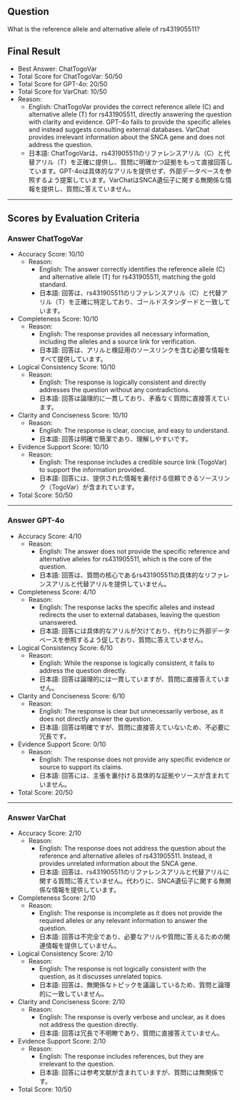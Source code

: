 ## Question

What is the reference allele and alternative allele of rs431905511?

## Final Result

- Best Answer: ChatTogoVar
- Total Score for ChatTogoVar: 50/50
- Total Score for GPT-4o: 20/50
- Total Score for VarChat: 10/50
- Reason:
  - English: ChatTogoVar provides the correct reference allele (C) and alternative allele (T) for rs431905511, directly answering the question with clarity and evidence. GPT-4o fails to provide the specific alleles and instead suggests consulting external databases. VarChat provides irrelevant information about the SNCA gene and does not address the question.
  - 日本語: ChatTogoVarは、rs431905511のリファレンスアリル（C）と代替アリル（T）を正確に提供し、質問に明確かつ証拠をもって直接回答しています。GPT-4oは具体的なアリルを提供せず、外部データベースを参照するよう提案しています。VarChatはSNCA遺伝子に関する無関係な情報を提供し、質問に答えていません。

---

## Scores by Evaluation Criteria

### Answer ChatTogoVar
- Accuracy Score: 10/10
  - Reason: 
    - English: The answer correctly identifies the reference allele (C) and alternative allele (T) for rs431905511, matching the gold standard.
    - 日本語: 回答は、rs431905511のリファレンスアリル（C）と代替アリル（T）を正確に特定しており、ゴールドスタンダードと一致しています。
- Completeness Score: 10/10
  - Reason: 
    - English: The response provides all necessary information, including the alleles and a source link for verification.
    - 日本語: 回答は、アリルと検証用のソースリンクを含む必要な情報をすべて提供しています。
- Logical Consistency Score: 10/10
  - Reason: 
    - English: The response is logically consistent and directly addresses the question without any contradictions.
    - 日本語: 回答は論理的に一貫しており、矛盾なく質問に直接答えています。
- Clarity and Conciseness Score: 10/10
  - Reason: 
    - English: The response is clear, concise, and easy to understand.
    - 日本語: 回答は明確で簡潔であり、理解しやすいです。
- Evidence Support Score: 10/10
  - Reason: 
    - English: The response includes a credible source link (TogoVar) to support the information provided.
    - 日本語: 回答には、提供された情報を裏付ける信頼できるソースリンク（TogoVar）が含まれています。
- Total Score: 50/50

---

### Answer GPT-4o
- Accuracy Score: 4/10
  - Reason: 
    - English: The answer does not provide the specific reference and alternative alleles for rs431905511, which is the core of the question.
    - 日本語: 回答は、質問の核心であるrs431905511の具体的なリファレンスアリルと代替アリルを提供していません。
- Completeness Score: 4/10
  - Reason: 
    - English: The response lacks the specific alleles and instead redirects the user to external databases, leaving the question unanswered.
    - 日本語: 回答には具体的なアリルが欠けており、代わりに外部データベースを参照するよう促しており、質問に答えていません。
- Logical Consistency Score: 6/10
  - Reason: 
    - English: While the response is logically consistent, it fails to address the question directly.
    - 日本語: 回答は論理的には一貫していますが、質問に直接答えていません。
- Clarity and Conciseness Score: 6/10
  - Reason: 
    - English: The response is clear but unnecessarily verbose, as it does not directly answer the question.
    - 日本語: 回答は明確ですが、質問に直接答えていないため、不必要に冗長です。
- Evidence Support Score: 0/10
  - Reason: 
    - English: The response does not provide any specific evidence or source to support its claims.
    - 日本語: 回答には、主張を裏付ける具体的な証拠やソースが含まれていません。
- Total Score: 20/50

---

### Answer VarChat
- Accuracy Score: 2/10
  - Reason: 
    - English: The response does not address the question about the reference and alternative alleles of rs431905511. Instead, it provides unrelated information about the SNCA gene.
    - 日本語: 回答は、rs431905511のリファレンスアリルと代替アリルに関する質問に答えていません。代わりに、SNCA遺伝子に関する無関係な情報を提供しています。
- Completeness Score: 2/10
  - Reason: 
    - English: The response is incomplete as it does not provide the required alleles or any relevant information to answer the question.
    - 日本語: 回答は不完全であり、必要なアリルや質問に答えるための関連情報を提供していません。
- Logical Consistency Score: 2/10
  - Reason: 
    - English: The response is not logically consistent with the question, as it discusses unrelated topics.
    - 日本語: 回答は、無関係なトピックを議論しているため、質問と論理的に一致していません。
- Clarity and Conciseness Score: 2/10
  - Reason: 
    - English: The response is overly verbose and unclear, as it does not address the question directly.
    - 日本語: 回答は冗長で不明瞭であり、質問に直接答えていません。
- Evidence Support Score: 2/10
  - Reason: 
    - English: The response includes references, but they are irrelevant to the question.
    - 日本語: 回答には参考文献が含まれていますが、質問には無関係です。
- Total Score: 10/50